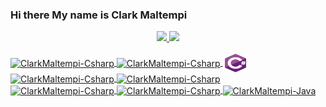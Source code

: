 ### Hi there My name is Clark Maltempi

<div align="center">
  <a href="https://github.com/ClarkMaltempi">
  <img height="180em" src="https://github-readme-stats.vercel.app/api?username=ClarkMaltempi&show_icons=true&theme=ondark&include_all_commits=true&count_private=true"/>
  <img height="180em" src="https://github-readme-stats.vercel.app/api/top-langs/?username=ClarkMaltempi&layout=compact&langs_count=7&theme=ondark"/>
</div>
<div>
  <br>
</div>
<div>
  <img align="center" alt="ClarkMaltempi-Csharp" height="30" width="40" src="https://cdn.jsdelivr.net/gh/devicons/devicon/icons/c/c-original.svg">
 <img align="center" alt="ClarkMaltempi-Csharp" height="30" width="40" src="https://cdn.jsdelivr.net/gh/devicons/devicon/icons/cplusplus/cplusplus-original.svg"">
 <img align="center" alt="ClarkMaltempi-Csharp" height="30" width="40" src="https://raw.githubusercontent.com/devicons/devicon/master/icons/csharp/csharp-original.svg">
 <img align="center" alt="ClarkMaltempi-Csharp" height="30" width="40" src="https://cdn.jsdelivr.net/gh/devicons/devicon/icons/microsoftsqlserver/microsoftsqlserver-plain.svg">
 <img align="center" alt="ClarkMaltempi-Csharp" height="30" width="40" src="https://cdn.jsdelivr.net/gh/devicons/devicon/icons/mysql/mysql-original.svg">
  <img align="center" alt="ClarkMaltempi-Csharp" height="30" width="40" src="https://cdn.jsdelivr.net/gh/devicons/devicon/icons/linux/linux-original.svg">
  <img align="center" alt="ClarkMaltempi-Csharp" height="30" width="40" src="https://cdn.jsdelivr.net/gh/devicons/devicon/icons/windows8/windows8-original.svg">
  <img align="center" alt="ClarkMaltempi-Java" height="40" width="50" src="https://img.icons8.com/color/144/000000/java-coffee-cup-logo--v1.png">
  </div>
<!--
**ClarkMaltempi/ClarkMaltempi** is a ✨ _special_ ✨ repository because its `README.md` (this file) appears on your GitHub profile.

Here are some ideas to get you started:

- 🔭 I’m currently working on ...
- 🌱 I’m currently learning ...
- 👯 I’m looking to collaborate on ...
- 🤔 I’m looking for help with ...
- 💬 Ask me about ...
- 📫 How to reach me: ...
- 😄 Pronouns: ...
- ⚡ Fun fact: ...
-->
